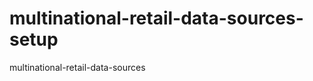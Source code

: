 # multinational-retail-data-sources-setup
multinational-retail-data-sources



<!-- TODO -->
<!-- define terraform version -->
<!-- explicitly set RDS to default vpc; can be done by linking security group to default vpc; check docs -->

